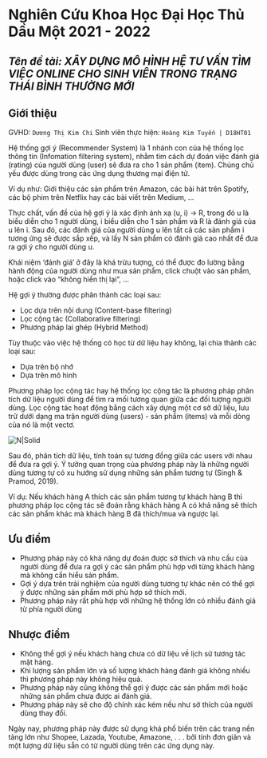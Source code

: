 # Nghiên Cứu Khoa Học Đại Học Thủ Dầu Một 2021 - 2022
## _Tên đề tài: XÂY DỰNG MÔ HÌNH HỆ TƯ VẤN TÌM VIỆC ONLINE CHO SINH VIÊN TRONG TRẠNG THÁI BÌNH THƯỜNG MỚI_

## Giới thiệu

GVHD: `Dương Thị Kim Chi`
Sinh viên thực hiện: `Hoàng Kim Tuyến | D18HT01`

Hệ thống gợi ý (Recommender System) là 1 nhánh con của hệ thống lọc thông tin (Infomation filtering system), nhằm tìm cách dự đoán việc đánh giá (rating) của người dùng (user) sẽ đưa ra cho 1 sản phẩm (item). Chúng chủ yếu được dùng trong các ứng dụng thương mại điện tử.

Ví dụ như: Giới thiệu các sản phẩm trên Amazon, các bài hát trên Spotify, các bộ phim trên Netflix hay các bài viết trên Medium, …

Thực chất, vấn đề của hệ gợi ý là xác định ánh xạ (u, i) -> R, trong đó u là biểu diễn cho 1 người dùng, i biểu diễn cho 1 sản phẩm và R là đánh giá của u lên i. Sau đó, các đánh giá của người dùng u lên tất cả các sản phẩm i tương ứng sẽ được sắp xếp, và lấy N sản phẩm có đánh giá cao nhất để đưa ra gợi ý cho người dùng u.

Khái niệm ‘đánh giá’ ở đây là khá trừu tượng, có thể được đo lường bằng hành động của người dùng như mua sản phẩm, click chuột vào sản phẩm, hoặc click vào “không hiển thị lại”, …

Hệ gợi ý thường được phân thành các loại sau:
- Lọc dựa trên nội dung (Content-base filtering)
- Lọc cộng tác (Collaborative filtering)
- Phương pháp lai ghép (Hybrid Method)

Tùy thuộc vào việc hệ thống có học từ dữ liệu hay không, lại chia thành các loại sau:
- Dựa trên bộ nhớ
- Dựa trên mô hình

Phương pháp lọc cộng tác hay hệ thống lọc cộng tác là phương pháp phân tích dữ liệu người dùng để tìm ra mối tương quan giữa các đối tượng người dùng. Lọc cộng tác hoạt động bằng cách xây dựng một cơ sở dữ liệu, lưu trữ dưới dạng ma trận người dùng (users) - sản phẩm (items) và mỗi dòng của nó là một vectơ.

![N|Solid](https://blogger.googleusercontent.com/img/b/R29vZ2xl/AVvXsEi-UH1u3NLPs1ZIZs36NPd28WkM2Rk4cAj3EimzOPvLJZBGlriYAixj8dINrT3yPb64xEz7KeTiWhvFwCOHhubciIVWto_psXSUqc4sKqAYWsJOTxAggdV6HTDcqJzzQKsJXKRivzLblZ0phv5DRgQueJz8i1oIkWYJQzzJ_NSBwm9hooBnnq5o2hQP/w640-h360/Recomend_system.png)

Sau đó, phân tích dữ liệu, tính toán sự tương đồng giữa các users với nhau để đưa ra gợi ý. Ý tưởng quan trọng của phương pháp này là những người dùng tương tự có xu hướng sử dụng những sản phẩm tương tự (Singh & Pramod, 2019).

Ví dụ: Nếu khách hàng A thích các sản phẩm tương tự khách hàng B thì phương pháp lọc cộng tác sẽ đoán rằng khách hàng A có khả năng sẽ thích các sản phẩm khác mà khách hàng B đã thích/mua và ngược lại.

## Ưu điểm
- Phương pháp này có khả năng dự đoán được sở thích và nhu cầu của người dùng để đưa ra gợi ý các sản phẩm phù hợp với từng khách hàng mà không cần hiểu sản phẩm.
- Gợi ý dựa trên trải nghiệm của người dùng tương tự khác nên có thể gợi ý được những sản phẩm mới phù hợp sở thích mới.
- Phương pháp này rất phù hợp với những hệ thống lớn có nhiều đánh giá từ phía người dùng
## Nhược điểm
- Không thể gợi ý nếu khách hàng chưa có dữ liệu về lịch sử tương tác mặt hàng.
- Khi lượng sản phẩm lớn và số lượng khách hàng đánh giá không nhiều thì phương pháp này không hiệu quả.
- Phương pháp này cũng không thể gợi ý được các sản phẩm mới hoặc những sản phẩm chưa được ai đánh giá.
- Phương pháp này sẽ cho độ chính xác kém nếu như sở thích của người dùng thay đổi.

Ngày nay, phương pháp này được sử dụng khá phổ biến trên các trang nền tảng lớn như Shopee, Lazada, Youtube, Amazone, . . . bởi tính đơn giản và một lượng dữ liệu sẵn có từ người dùng trên các ứng dụng này.